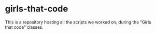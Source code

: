 girls-that-code
===============

This is a repository hosting all the scripts we worked on, during the "Girls that code" classes.



